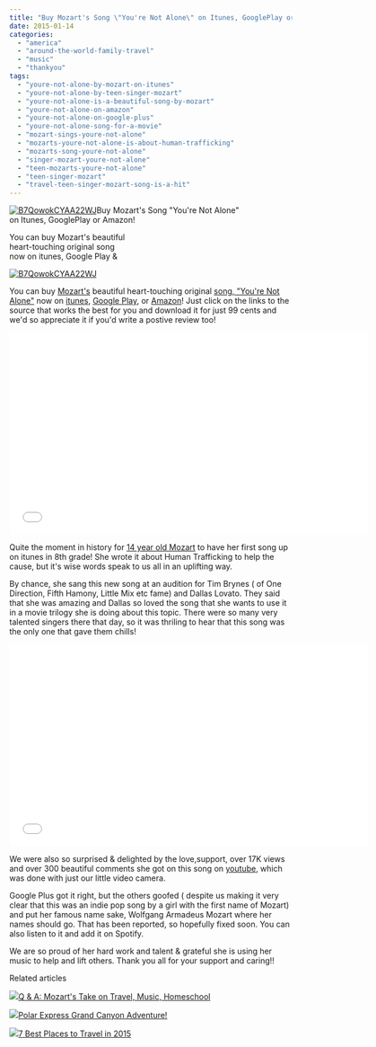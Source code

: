 ```yaml
---
title: "Buy Mozart's Song \"You're Not Alone\" on Itunes, GooglePlay or Amazon!"
date: 2015-01-14
categories: 
  - "america"
  - "around-the-world-family-travel"
  - "music"
  - "thankyou"
tags: 
  - "youre-not-alone-by-mozart-on-itunes"
  - "youre-not-alone-by-teen-singer-mozart"
  - "youre-not-alone-is-a-beautiful-song-by-mozart"
  - "youre-not-alone-on-amazon"
  - "youre-not-alone-on-google-plus"
  - "youre-not-alone-song-for-a-movie"
  - "mozart-sings-youre-not-alone"
  - "mozarts-youre-not-alone-is-about-human-trafficking"
  - "mozarts-song-youre-not-alone"
  - "singer-mozart-youre-not-alone"
  - "teen-mozarts-youre-not-alone"
  - "teen-singer-mozart"
  - "travel-teen-singer-mozart-song-is-a-hit"
---
```


[![B7QowokCYAA22WJ](https://pub-ac94b3f306b24c0dba4238943c97f2e1.r2.dev/6a00e5502a9507883301bb07d9bea0970d.jpg "B7QowokCYAA22WJ")](https://pub-ac94b3f306b24c0dba4238943c97f2e1.r2.dev/6a00e5502a9507883301bb07d9bea0970d.jpg)Buy Mozart's Song "You're Not Alone"  
on Itunes, GooglePlay or Amazon!  
  
You can buy Mozart's beautiful  
heart-touching original song  
now on itunes, Google Play &

<!--more-->

[![B7QowokCYAA22WJ](https://pub-ac94b3f306b24c0dba4238943c97f2e1.r2.dev/6a00e5502a9507883301b8d0bf7c01970c.jpg "B7QowokCYAA22WJ")](https://pub-ac94b3f306b24c0dba4238943c97f2e1.r2.dev/6a00e5502a9507883301b8d0bf7c01970c.jpg)

You can buy [Mozart's](http://soultravelers3new.local/2014/12/mozart-sings-youre-not-alone-on-the-radio-possibly-a-movie.html "Mozart's song \"You're Not Alone\" in a movie") beautiful heart-touching original [song, "You're Not Alone"](http://soultravelers3new.local/2014/12/mozarts-recording-her-beautiful-song-youre-not-alone.html "beautiful song by Mozart, \"You're Not Alone\"") now on [itunes](https://itunes.apple.com/us/album/youre-not-alone-single/id956381389?ign-mpt=uo%3D4 "teen singer Mozart's \"You're Not Alone\" on itunes"), [Google Play](https://play.google.com/store/music/album/Mozart_You_re_Not_Alone?id=B664dvuahv4qf4hus67tudaqeye&hl=en "Teen singer Mozart's song \"You're Not Alone\" on google play"), or [Amazon](http://www.amazon.com/Youre-Alone-Wolfgang-Amadeus-Mozart/dp/B00RZMMQE4/ref=sr_1_1?s=dmusic&ie=UTF8&qid=1421218554&sr=1-1&keywords=you%27re+not+alone+by+Mozart "Teen singer Mozart's song \"You're Not Alone\" on Amazon")! Just click on the links to the source that works the best for you and download it for just 99 cents and we'd so appreciate it if you'd write a postive review too!  
  

<iframe allowfullscreen src="//www.youtube.com/embed/AUd-6FmGFVU" frameborder="0" height="360" width="640"></iframe>

  
  
Quite the moment in history for [14 year old Mozart](http://soultravelers3new.local/2013/12/trilingual-mozart-travel-kid-expert-speaks-at-gec-about-world-education.html "trilingual travel expert teen Mozart speaker & singer") to have her first song up on itunes in 8th grade! She wrote it about Human Trafficking to help the cause, but it's wise words speak to us all in an uplifting way.  
  
By chance, she sang this new song at an audition for Tim Brynes ( of One Direction, Fifth Hamony, Little Mix etc fame) and Dallas Lovato. They said that she was amazing and Dallas so loved the song that she wants to use it in a movie trilogy she is doing about this topic. There were so many very  talented singers there that day, so it was thriling to hear that this song was the only one that gave them chills!  
  

<iframe allowfullscreen src="//www.youtube.com/embed/rbw0TStvJng" frameborder="0" height="360" width="640"></iframe>

  
  
We were also so surprised & delighted by the love,support, over 17K views and over 300 beautiful comments she got on this song on [youtube](https://www.youtube.com/channel/UCcMwuQFsEJfOct29ZTa0v8w "Soultravelers3 on youtube"), which was done with just our little video camera.  
  
Google Plus got it right, but the others goofed ( despite us making it very clear that this was an indie pop song by a girl with the first name of Mozart) and put her famous name sake, Wolfgang Armadeus Mozart where her names should go. That has been reported, so hopefully fixed soon. You can also listen to it and add it on Spotify.  
  
We are so proud of her hard work and talent & grateful she is using her music to help and lift others. Thank you all for your support and caring!!

Related articles

[![](http://i.zemanta.com/321612472_80_80.jpg)](http://soultravelers3new.local/2015/01/-q-a-mozarts-take-on-travel-music-homeschool.html)[Q & A: Mozart's Take on Travel, Music, Homeschool](http://soultravelers3new.local/2015/01/-q-a-mozarts-take-on-travel-music-homeschool.html)

[![](http://i.zemanta.com/317983075_80_80.jpg)](http://soultravelers3new.local/2014/12/polar-express-grand-canyon-adventure.html)[Polar Express Grand Canyon Adventure!](http://soultravelers3new.local/2014/12/polar-express-grand-canyon-adventure.html)

[![](http://i.zemanta.com/320223768_80_80.jpg)](http://soultravelers3new.local/2015/01/7-best-places-to-travel-in-2015.html)[7 Best Places to Travel in 2015](http://soultravelers3new.local/2015/01/7-best-places-to-travel-in-2015.html)
